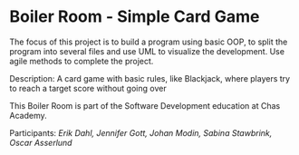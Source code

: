 # Boiler Room - Simple Card Game

The focus of this project is to build a program using basic OOP, to split the program into several files and use UML to visualize the development. Use agile methods to complete the project. 

Description: A card game with basic rules, like Blackjack, where players try to reach a target score without going over

This Boiler Room is part of the Software Development education at Chas Academy.

Participants: *Erik Dahl, Jennifer Gott, Johan Modin, Sabina Stawbrink, Oscar Asserlund*

